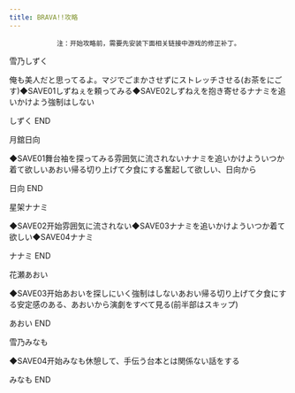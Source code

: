 ```yaml
---
title: BRAVA!!攻略
---
```


                注：开始攻略前，需要先安装下面相关链接中游戏的修正补丁。

雪乃しずく

俺も美人だと思ってるよ。マジでごまかさせずにストレッチさせる(お茶をにごす)◆SAVE01しずねぇを頼ってみる◆SAVE02しずねえを抱き寄せるナナミを追いかけよう強制はしない

しずく END

月舘日向

◆SAVE01舞台袖を探ってみる雰囲気に流されないナナミを追いかけよういつか着て欲しいあおい帰る切り上げて夕食にする奮起して欲しい、日向から

日向 END

星架ナナミ

◆SAVE02开始雰囲気に流されない◆SAVE03ナナミを追いかけよういつか着て欲しい◆SAVE04ナナミ

ナナミ END

花瀬あおい

◆SAVE03开始あおいを探しにいく強制はしないあおい帰る切り上げて夕食にする安定感のある、あおいから演劇をすべて見る(前半部はスキップ)

あおい END

雪乃みなも

◆SAVE04开始みなも休憩して、手伝う台本とは関係ない話をする

みなも END
              
